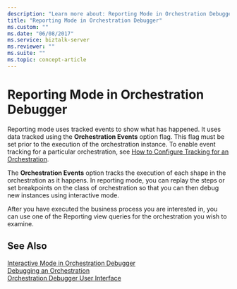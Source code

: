 ```yaml
---
description: "Learn more about: Reporting Mode in Orchestration Debugger"
title: "Reporting Mode in Orchestration Debugger"
ms.custom: ""
ms.date: "06/08/2017"
ms.service: biztalk-server
ms.reviewer: ""
ms.suite: ""
ms.topic: concept-article
---
```

# Reporting Mode in Orchestration Debugger
Reporting mode uses tracked events to show what has happened. It uses data tracked using the **Orchestration Events** option flag. This flag must be set prior to the execution of the orchestration instance. To enable event tracking for a particular orchestration, see [How to Configure Tracking for an Orchestration](../core/how-to-configure-tracking-for-an-orchestration.md).  
  
 The **Orchestration Events** option tracks the execution of each shape in the orchestration as it happens. In reporting mode, you can replay the steps or set breakpoints on the class of orchestration so that you can then debug new instances using interactive mode.  
  
 After you have executed the business process you are interested in, you can use one of the Reporting view queries for the orchestration you wish to examine.  
  
## See Also  
 [Interactive Mode in Orchestration Debugger](../core/interactive-mode-in-orchestration-debugger.md)   
 [Debugging an Orchestration](../core/debugging-an-orchestration.md)   
 [Orchestration Debugger User Interface](../core/orchestration-debugger-user-interface.md)
